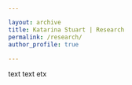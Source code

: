 ```yaml
---

layout: archive
title: Katarina Stuart | Research
permalink: /research/
author_profile: true
      
---
```


text text etx
